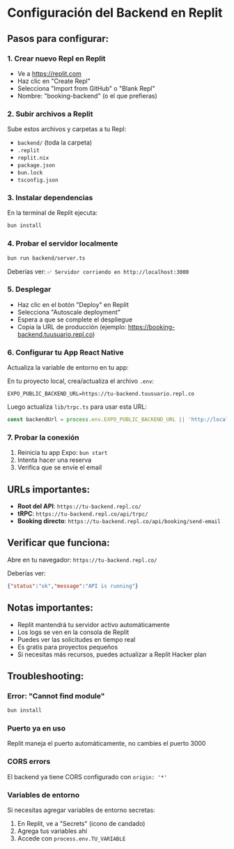# Configuración del Backend en Replit

## Pasos para configurar:

### 1. Crear nuevo Repl en Replit
- Ve a https://replit.com
- Haz clic en "Create Repl"
- Selecciona "Import from GitHub" o "Blank Repl"
- Nombre: "booking-backend" (o el que prefieras)

### 2. Subir archivos a Replit
Sube estos archivos y carpetas a tu Repl:
- `backend/` (toda la carpeta)
- `.replit`
- `replit.nix`
- `package.json`
- `bun.lock`
- `tsconfig.json`

### 3. Instalar dependencias
En la terminal de Replit ejecuta:
```bash
bun install
```

### 4. Probar el servidor localmente
```bash
bun run backend/server.ts
```

Deberías ver: `✅ Servidor corriendo en http://localhost:3000`

### 5. Desplegar
- Haz clic en el botón "Deploy" en Replit
- Selecciona "Autoscale deployment"
- Espera a que se complete el despliegue
- Copia la URL de producción (ejemplo: https://booking-backend.tuusuario.repl.co)

### 6. Configurar tu App React Native
Actualiza la variable de entorno en tu app:

En tu proyecto local, crea/actualiza el archivo `.env`:
```
EXPO_PUBLIC_BACKEND_URL=https://tu-backend.tuusuario.repl.co
```

Luego actualiza `lib/trpc.ts` para usar esta URL:
```typescript
const backendUrl = process.env.EXPO_PUBLIC_BACKEND_URL || 'http://localhost:3000';
```

### 7. Probar la conexión
1. Reinicia tu app Expo: `bun start`
2. Intenta hacer una reserva
3. Verifica que se envíe el email

## URLs importantes:
- **Root del API**: `https://tu-backend.repl.co/`
- **tRPC**: `https://tu-backend.repl.co/api/trpc/`
- **Booking directo**: `https://tu-backend.repl.co/api/booking/send-email`

## Verificar que funciona:
Abre en tu navegador: `https://tu-backend.repl.co/`

Deberías ver:
```json
{"status":"ok","message":"API is running"}
```

## Notas importantes:
- Replit mantendrá tu servidor activo automáticamente
- Los logs se ven en la consola de Replit
- Puedes ver las solicitudes en tiempo real
- Es gratis para proyectos pequeños
- Si necesitas más recursos, puedes actualizar a Replit Hacker plan

## Troubleshooting:

### Error: "Cannot find module"
```bash
bun install
```

### Puerto ya en uso
Replit maneja el puerto automáticamente, no cambies el puerto 3000

### CORS errors
El backend ya tiene CORS configurado con `origin: '*'`

### Variables de entorno
Si necesitas agregar variables de entorno secretas:
1. En Replit, ve a "Secrets" (icono de candado)
2. Agrega tus variables ahí
3. Accede con `process.env.TU_VARIABLE`
